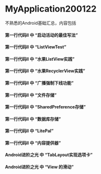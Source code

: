 # MyApplication200122
不熟悉的Android基础汇总，内容包括
#### 第一行代码Ⅱ 中 “启动活动的最佳写法”
#### 第一行代码Ⅱ 中 “ListViewTest”
#### 第一行代码Ⅱ 中 “水果ListView实践”
#### 第一行代码Ⅱ 中 “水果RecyclerView实践”
#### 第一行代码Ⅱ 中 “广播强制下线功能”
#### 第一行代码Ⅱ 中 “文件存储”
#### 第一行代码Ⅱ 中 “SharedPreference存储”
#### 第一行代码Ⅱ 中 “数据库存储”
#### 第一行代码Ⅱ 中 “LitePal”
#### 第一行代码Ⅱ 中 “内容提供器”
#### Android进阶之光 中 “TabLayout实现选项卡”
#### Android进阶之光 中 “View 的滑动”
